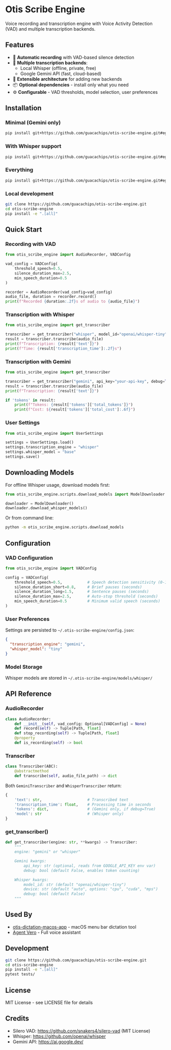 # Otis Scribe Engine

Voice recording and transcription engine with Voice Activity Detection (VAD) and multiple transcription backends.

## Features

- 🎤 **Automatic recording** with VAD-based silence detection
- 🤖 **Multiple transcription backends**:
  - Local Whisper (offline, private, free)
  - Google Gemini API (fast, cloud-based)
- 🔧 **Extensible architecture** for adding new backends
- 📦 **Optional dependencies** - install only what you need
- ⚙️ **Configurable** - VAD thresholds, model selection, user preferences

## Installation

### Minimal (Gemini only)
```bash
pip install git+https://github.com/guacachips/otis-scribe-engine.git#egg=otis-scribe-engine[gemini]
```

### With Whisper support
```bash
pip install git+https://github.com/guacachips/otis-scribe-engine.git#egg=otis-scribe-engine[whisper]
```

### Everything
```bash
pip install git+https://github.com/guacachips/otis-scribe-engine.git#egg=otis-scribe-engine[all]
```

### Local development
```bash
git clone https://github.com/guacachips/otis-scribe-engine.git
cd otis-scribe-engine
pip install -e ".[all]"
```

## Quick Start

### Recording with VAD

```python
from otis_scribe_engine import AudioRecorder, VADConfig

vad_config = VADConfig(
    threshold_speech=0.5,
    silence_duration_max=2.5,
    min_speech_duration=0.5
)

recorder = AudioRecorder(vad_config=vad_config)
audio_file, duration = recorder.record()
print(f"Recorded {duration:.2f}s of audio to {audio_file}")
```

### Transcription with Whisper

```python
from otis_scribe_engine import get_transcriber

transcriber = get_transcriber("whisper", model_id="openai/whisper-tiny")
result = transcriber.transcribe(audio_file)
print(f"Transcription: {result['text']}")
print(f"Time: {result['transcription_time']:.2f}s")
```

### Transcription with Gemini

```python
from otis_scribe_engine import get_transcriber

transcriber = get_transcriber("gemini", api_key="your-api-key", debug=True)
result = transcriber.transcribe(audio_file)
print(f"Transcription: {result['text']}")

if 'tokens' in result:
    print(f"Tokens: {result['tokens']['total_tokens']}")
    print(f"Cost: ${result['tokens']['total_cost']:.6f}")
```

### User Settings

```python
from otis_scribe_engine import UserSettings

settings = UserSettings.load()
settings.transcription_engine = "whisper"
settings.whisper_model = "base"
settings.save()
```

## Downloading Models

For offline Whisper usage, download models first:

```python
from otis_scribe_engine.scripts.download_models import ModelDownloader

downloader = ModelDownloader()
downloader.download_whisper_models()
```

Or from command line:
```bash
python -m otis_scribe_engine.scripts.download_models
```

## Configuration

### VAD Configuration

```python
from otis_scribe_engine import VADConfig

config = VADConfig(
    threshold_speech=0.5,           # Speech detection sensitivity (0-1)
    silence_duration_short=0.8,     # Brief pauses (seconds)
    silence_duration_long=1.5,      # Sentence pauses (seconds)
    silence_duration_max=2.5,       # Auto-stop threshold (seconds)
    min_speech_duration=0.5         # Minimum valid speech (seconds)
)
```

### User Preferences

Settings are persisted to `~/.otis-scribe-engine/config.json`:

```json
{
  "transcription_engine": "gemini",
  "whisper_model": "tiny"
}
```

### Model Storage

Whisper models are stored in `~/.otis-scribe-engine/models/whisper/`

## API Reference

### AudioRecorder

```python
class AudioRecorder:
    def __init__(self, vad_config: Optional[VADConfig] = None)
    def record(self) -> Tuple[Path, float]
    def stop_recording(self) -> Tuple[Path, float]
    @property
    def is_recording(self) -> bool
```

### Transcriber

```python
class Transcriber(ABC):
    @abstractmethod
    def transcribe(self, audio_file_path) -> dict
```

Both `GeminiTranscriber` and `WhisperTranscriber` return:
```python
{
    'text': str,                    # Transcribed text
    'transcription_time': float,    # Processing time in seconds
    'tokens': dict,                 # (Gemini only, if debug=True)
    'model': str                    # (Whisper only)
}
```

### get_transcriber()

```python
def get_transcriber(engine: str, **kwargs) -> Transcriber:
    """
    engine: "gemini" or "whisper"

    Gemini kwargs:
        api_key: str (optional, reads from GOOGLE_API_KEY env var)
        debug: bool (default False, enables token counting)

    Whisper kwargs:
        model_id: str (default "openai/whisper-tiny")
        device: str (default "auto", options: "cpu", "cuda", "mps")
        debug: bool (default False)
    """
```

## Used By

- [otis-dictation-macos-app](https://github.com/guacachips/otis-dictation-macos-app) - macOS menu bar dictation tool
- [Agent Vero](https://github.com/guacachips/agent-vero) - Full voice assistant

## Development

```bash
git clone https://github.com/guacachips/otis-scribe-engine.git
cd otis-scribe-engine
pip install -e ".[all]"
pytest tests/
```

## License

MIT License - see LICENSE file for details

## Credits

- Silero VAD: https://github.com/snakers4/silero-vad (MIT License)
- Whisper: https://github.com/openai/whisper
- Gemini API: https://ai.google.dev/
